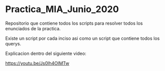 # Practica_MIA_Junio_2020

Repositorio que contiene todos los scripts para resolver todos los enunciados de la practica.

Existe un script por cada inciso asi como un script que contiene todos los querys.

Explicacion dentro del siguiente video:

https://youtu.be/Js0lh4OIMTw
